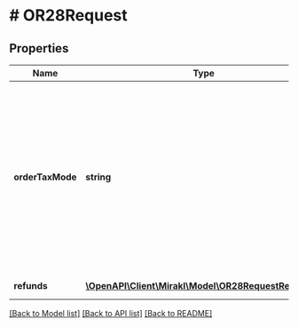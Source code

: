 # # OR28Request

## Properties

Name | Type | Description | Notes
------------ | ------------- | ------------- | -------------
**orderTaxMode** | **string** | Please note: If the taxes are not specified, the prices with mode TAX_EXCLUDED and with mode TAX_INCLUDED will return the same amounts.&lt;br&gt;Possible values:&lt;ul&gt;&lt;li&gt;&lt;code&gt;TAX_EXCLUDED&lt;/code&gt;: the price fields (price, unit price, shipping price and order total prices) do not include taxes.&lt;/li&gt;&lt;li&gt;&lt;code&gt;TAX_INCLUDED&lt;/code&gt;: the price fields include the tax amounts. &lt;/li&gt;&lt;li&gt;If not specified, the default order tax mode of the platform is used.&lt;/li&gt;&lt;/ul&gt; | [optional]
**refunds** | [**\OpenAPI\Client\Mirakl\Model\OR28RequestRefunds[]**](OR28RequestRefunds.md) | List of representations of refunds to be created | [optional]

[[Back to Model list]](../../README.md#models) [[Back to API list]](../../README.md#endpoints) [[Back to README]](../../README.md)
